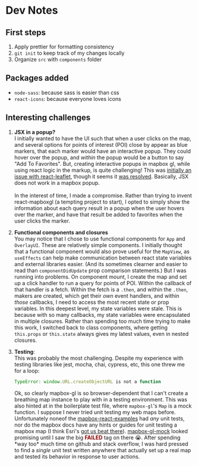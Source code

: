 # Dev Notes

## First steps

1. Apply prettier for formatting consistency
2. `git init` to keep track of my changes locally
3. Organize `src` with `components` folder

## Packages added

- `node-sass`: because sass is easier than css
- `react-icons`: because everyone loves icons

## Interesting challenges

1.  **JSX in a popup?**<br>
    I initially wanted to have the UI such that when a user clicks on the map, and several options for points of interest (POI) close by appear as blue markers, that each marker would have an interactive popup. They could hover over the popup, and _within_ the popup would be a button to say "Add To Favorites". But, creating interactive popups in mapbox gl, while using react logic in the markup, is quite challenging! This was [initially an issue with react-leaflet](https://github.com/PaulLeCam/react-leaflet/issues/11), though it seems it [was resolved](https://stackoverflow.com/questions/42894803/rendering-react-components-inside-popup-of-react-leaflet-draw-drawn-layer-on-rea). Basically, JSX does not work in a mapbox popup.<br><br> In the interest of time, I made a compromise. Rather than trying to invent react-mapboxgl (a tempting project to start), I opted to simply show the information about each query result in a popup when the user hovers over the marker, and have that result be added to favorites when the user clicks the marker.

2.  **Functional components and closures**<br>
    You may notice that I chose to use functional components for `App` and `OverlayUI`. These are relatively simple components. I initially thought that a functional component would also prove useful for the `MapView`, as `useEffects` can help make communication between react state variables and external libraries easier. (And its sometimes clearner and easier to read than `componentDidUpdate` prop comparison statements.) But I was running into problems. On component mount, I create the map and set up a click handler to run a query for points of POI. Within the callback of that handler is a fetch. Within the fetch is a `.then`, and within the `.then`, makers are created, which get their _own_ event handlers, and within _those_ callbacks, I need to access the most recent state or prop variables. In this deepest level, my state variables were stale. This is because with so many callbacks, my state variables were encapsulated in multiple closures. Rather than spending too much time trying to make this work, I switched back to class components, where getting `this.props` or `this.state` always gives my latest values, even in nested closures.

3.  **Testing**:<br>
    This was probably the most challenging. Despite my experience with testing libraries like jest, mocha, chai, cypress, etc, this one threw me for a loop:
    ```javascript
    TypeError: window.URL.createObjectURL is not a function
    ```
    Ok, so clearly mapbox-gl is so browser-dependent that I can't create a breathing map instance to play with in a testing environment. This was also hinted at in the boilerplate test file, where `mapbox-gl`'s `Map` is a mock function. I suppose I never tried unit testing my web maps before. Unfortunately noneof the [mapbox-react-examples](https://github.com/mapbox/mapbox-react-examples) had _any_ unit tests, nor do the mapbox docs have any hints or guides for unit testing a mapbox map (I think Esri's [got us beat there](https://www.google.com/search?q=arcgis+js+api+unit+testing&oq=arcgis+js+api+unit+testing&aqs=chrome..69i57j0i22i30.3313j0j7&sourceid=chrome&ie=UTF-8)). [mapbox-gl-mock](https://github.com/mapbox/mapbox-gl-js-mock) looked promising until I saw the big <span style="color: darkred; font-weight: bold">FAILED</span> tag on there 😭. After spending \*way too\* much time on github and stack overflow, I was hard pressed to find a _single_ unit test written anywhere that actually set up a real map and tested its behavior in response to user actions.
